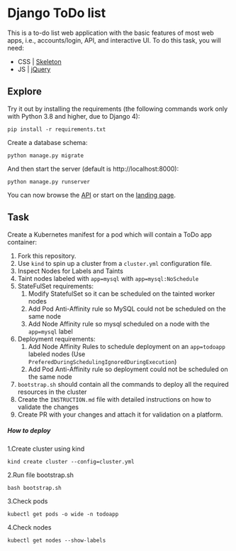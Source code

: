 # Django ToDo list

This is a to-do list web application with the basic features of most web apps, i.e., accounts/login, API, and interactive UI. To do this task, you will need:

- CSS | [Skeleton](http://getskeleton.com/)
- JS  | [jQuery](https://jquery.com/)

## Explore

Try it out by installing the requirements (the following commands work only with Python 3.8 and higher, due to Django 4):

```
pip install -r requirements.txt
```

Create a database schema:

```
python manage.py migrate
```

And then start the server (default is http://localhost:8000):

```
python manage.py runserver
```

You can now browse the [API](http://localhost:8000/api/) or start on the [landing page](http://localhost:8000/).

## Task

Create a Kubernetes manifest for a pod which will contain a ToDo app container:

1. Fork this repository.
1. Use `kind` to spin up a cluster from a `cluster.yml` configuration file.
1. Inspect Nodes for Labels and Taints
1. Taint nodes labeled with `app=mysql` with `app=mysql:NoSchedule`
1. StateFulSet requirements:
    1. Modify StatefulSet so it can be scheduled on the tainted worker nodes
    1. Add Pod Anti-Affinity rule so MySQL could not be scheduled on the same node
    1. Add Node Affinity rule so mysql scheduled on a node with the `app=mysql` label
1. Deployment requirements:
    1. Add Node Affinity Rules to schedule deployment on an `app=todoapp` labeled nodes (Use `PreferedDuringSchedulingIgnoredDuringExecution`)
    1. Add Pod Anti-Affinity rule so deployment could not be scheduled on the same node
1. `bootstrap.sh` should contain all the commands to deploy all the required resources in the cluster
1. Create the `INSTRUCTION.md` file with detailed instructions  on how to validate the changes
1. Create PR with your changes and attach it for validation on a platform.

##### How to deploy
1.Create cluster using kind
```
kind create cluster --config=cluster.yml
```
2.Run file bootstrap.sh
```
bash bootstrap.sh
```
3.Check pods
```
kubectl get pods -o wide -n todoapp
```
4.Check nodes
```
kubectl get nodes --show-labels
```
